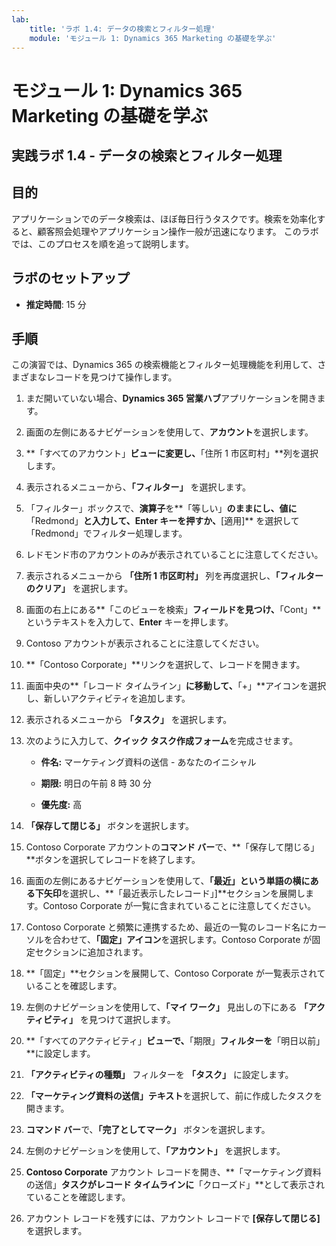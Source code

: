 ```yaml
---
lab:
    title: 'ラボ 1.4: データの検索とフィルター処理'
    module: 'モジュール 1: Dynamics 365 Marketing の基礎を学ぶ'
---
```


モジュール 1: Dynamics 365 Marketing の基礎を学ぶ
========================

## 実践ラボ 1.4 - データの検索とフィルター処理

## 目的

アプリケーションでのデータ検索は、ほぼ毎日行うタスクです。検索を効率化すると、顧客照会処理やアプリケーション操作一般が迅速になります。  このラボでは、このプロセスを順を追って説明します。

## ラボのセットアップ

  - **推定時間**: 15 分

## 手順

この演習では、Dynamics 365 の検索機能とフィルター処理機能を利用して、さまざまなレコードを見つけて操作します。 

1. まだ開いていない場合、**Dynamics 365 営業ハブ**アプリケーションを開きます。 

2. 画面の左側にあるナビゲーションを使用して、**アカウント**を選択します。 

3. **「すべてのアカウント」**ビューに変更し、**「住所 1 市区町村」**列を選択します。 

4. 表示されるメニューから、**「フィルター」** を選択します。

5. 「フィルター」ボックスで、**演算子**を**「等しい」**のままにし、値に**「Redmond」**と入力して、**Enter** キーを押すか、**[適用]** を選択して「Redmond」でフィルター処理します。

6. レドモンド市のアカウントのみが表示されていることに注意してください。 

7. 表示されるメニューから **「住所 1 市区町村」** 列を再度選択し、**「フィルターのクリア」** を選択します。 

8. 画面の右上にある**「このビューを検索」**フィールドを見つけ、**「Cont」**というテキストを入力して、**Enter** キーを押します。

9. Contoso アカウントが表示されることに注意してください。 

10. **「Contoso Corporate」**リンクを選択して、レコードを開きます。 

11. 画面中央の**「レコード タイムライン」**に移動して、**「+」**アイコンを選択し、新しいアクティビティを追加します。 

12. 表示されるメニューから **「タスク」** を選択します。

13. 次のように入力して、**クイック タスク作成フォーム**を完成させます。

	- **件名:** マーケティング資料の送信 - あなたのイニシャル

	- **期限:** 明日の午前 8 時 30 分

	- **優先度:** 高

14. **「保存して閉じる」** ボタンを選択します。

15. Contoso Corporate アカウントの**コマンド バー**で、**「保存して閉じる」**ボタンを選択してレコードを終了します。 

16. 画面の左側にあるナビゲーションを使用して、**「最近」**という単語の横にある**下矢印**を選択し、**「最近表示したレコード」]**セクションを展開します。Contoso Corporate が一覧に含まれていることに注意してください。 

17. Contoso Corporate と頻繁に連携するため、最近の一覧のレコード名にカーソルを合わせて、**「固定」アイコン**を選択します。Contoso Corporate が固定セクションに追加されます。 

18. **「固定」**セクションを展開して、Contoso Corporate が一覧表示されていることを確認します。 

19. 左側のナビゲーションを使用して、**「マイ ワーク」** 見出しの下にある **「アクティビティ」** を見つけて選択します。

20. **「すべてのアクティビティ」**ビューで、**「期限」**フィルターを**「明日以前」**に設定します。

21. **「アクティビティの種類」** フィルターを **「タスク」** に設定します。

22. **「マーケティング資料の送信」テキスト**を選択して、前に作成したタスクを開きます。 

23. **コマンド バー**で、**「完了としてマーク」** ボタンを選択します。 

24. 左側のナビゲーションを使用して、**「アカウント」** を選択します。

25. **Contoso Corporate** アカウント レコードを開き、**「マーケティング資料の送信」**タスクがレコード タイムラインに**「クローズド」**として表示されていることを確認します。 

26. アカウント レコードを残すには、アカウント レコードで **[保存して閉じる]** を選択します。 
